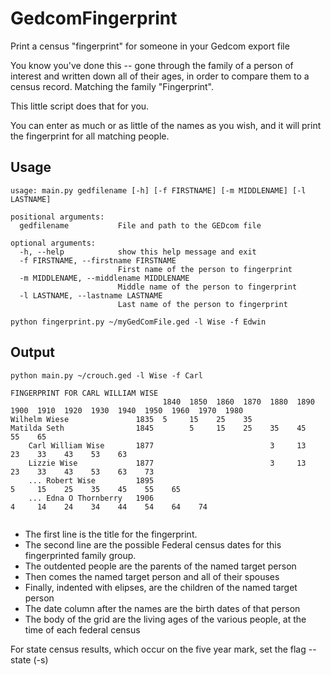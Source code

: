 # GedcomFingerprint
Print a census "fingerprint" for someone in your Gedcom export file

You know you've done this -- gone through the family of a person of interest and written down all of their ages, in order
to compare them to a census record.  Matching the family "Fingerprint".

This little script does that for you.

You can enter as much or as little of the names as you wish, and it will print the fingerprint for all matching people.

## Usage
```
usage: main.py gedfilename [-h] [-f FIRSTNAME] [-m MIDDLENAME] [-l LASTNAME] 

positional arguments:
  gedfilename           File and path to the GEDcom file

optional arguments:
  -h, --help            show this help message and exit
  -f FIRSTNAME, --firstname FIRSTNAME
                        First name of the person to fingerprint
  -m MIDDLENAME, --middlename MIDDLENAME
                        Middle name of the person to fingerprint
  -l LASTNAME, --lastname LASTNAME
                        Last name of the person to fingerprint
```

`python fingerprint.py ~/myGedComFile.ged -l Wise -f Edwin`

## Output

```
python main.py ~/crouch.ged -l Wise -f Carl

FINGERPRINT FOR CARL WILLIAM WISE
                                  1840  1850  1860  1870  1880  1890  1900  1910  1920  1930  1940  1950  1960  1970  1980  
Wilhelm Wiese               1835  5     15    25    35                                                                      
Matilda Seth                1845        5     15    25    35    45    55    65                                              
    Carl William Wise       1877                          3     13    23    33    43    53    63                            
    Lizzie Wise             1877                          3     13    23    33    43    53    63    73                      
    ... Robert Wise         1895                                      5     15    25    35    45    55    65                
    ... Edna O Thornberry   1906                                            4     14    24    34    44    54    64    74    
    
```

* The first line is the title for the fingerprint.
* The second line are the possible Federal census dates for this fingerprinted family group.
* The outdented people are the parents of the named target person
* Then comes the named target person and all of their spouses
* Finally, indented with elipses, are the children of the named target person
* The date column after the names are the birth dates of that person
* The body of the grid are the living ages of the various people, at the time of each federal census

For state census results, which occur on the five year mark, set the flag --state (-s)

